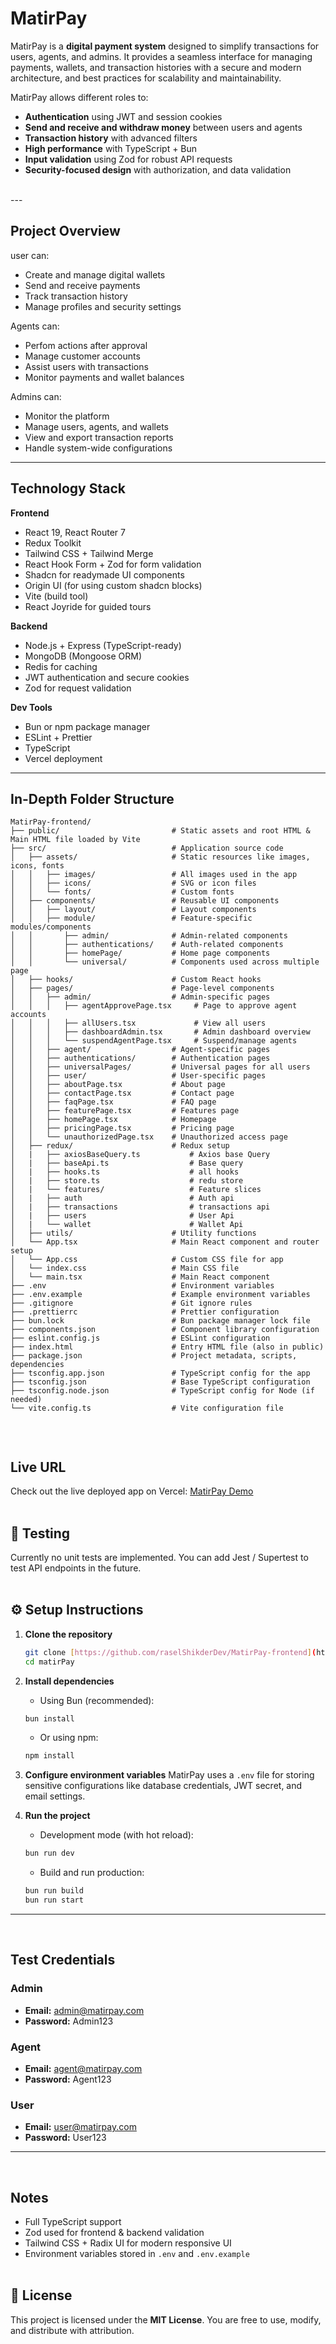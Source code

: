 # MatirPay

MatirPay is a **digital payment system** designed to simplify transactions for users, agents, and admins. It provides a seamless interface for managing payments, wallets, and transaction histories with a secure and modern architecture, and best practices for scalability and maintainability.

MatirPay allows different roles to:

- **Authentication** using JWT and session cookies
- **Send and receive and withdraw money** between users and agents
- **Transaction history** with advanced filters
- **High performance** with TypeScript + Bun
- **Input validation** using Zod for robust API requests
- **Security-focused design** with authorization, and data validation
<br>
---

## Project Overview

user can:
- Create and manage digital wallets
- Send and receive payments
- Track transaction history
- Manage profiles and security settings

Agents can:

- Perfom actions after approval
- Manage customer accounts
- Assist users with transactions
- Monitor payments and wallet balances

Admins can:

- Monitor the platform
- Manage users, agents, and wallets
- View and export transaction reports
- Handle system-wide configurations

---

## Technology Stack

**Frontend**

- React 19, React Router 7
- Redux Toolkit
- Tailwind CSS + Tailwind Merge
- React Hook Form + Zod for form validation
- Shadcn for readymade UI components
- Origin UI (for using custom shadcn blocks)
- Vite (build tool)
- React Joyride for guided tours

**Backend**

- Node.js + Express (TypeScript-ready)
- MongoDB (Mongoose ORM)
- Redis for caching
- JWT authentication and secure cookies
- Zod for request validation

**Dev Tools**

- Bun or npm package manager
- ESLint + Prettier
- TypeScript
- Vercel deployment

---

## In-Depth Folder Structure

```postgre
MatirPay-frontend/
├── public/                         # Static assets and root HTML & Main HTML file loaded by Vite
├── src/                            # Application source code
│   ├── assets/                     # Static resources like images, icons, fonts
│   │   ├── images/                 # All images used in the app
│   │   ├── icons/                  # SVG or icon files
│   │   └── fonts/                  # Custom fonts
│   ├── components/                 # Reusable UI components
│   │   ├── layout/                 # Layout components
│   │   ├── module/                 # Feature-specific modules/components 
│   │       ├── admin/              # Admin-related components
│   │       ├── authentications/    # Auth-related components
│   │       ├── homePage/           # Home page components
│   │       └── universal/          # Components used across multiple page
│   ├── hooks/                      # Custom React hooks
│   ├── pages/                      # Page-level components
│   │   ├── admin/                  # Admin-specific pages
│   │   │   ├── agentApprovePage.tsx     # Page to approve agent accounts
│   │   │   ├── allUsers.tsx             # View all users
│   │   │   ├── dashboardAdmin.tsx       # Admin dashboard overview
│   │   │   └── suspendAgentPage.tsx     # Suspend/manage agents
│   │   ├── agent/                  # Agent-specific pages
│   │   ├── authentications/        # Authentication pages
│   │   ├── universalPages/         # Universal pages for all users
│   │   ├── user/                   # User-specific pages
│   │   ├── aboutPage.tsx           # About page
│   │   ├── contactPage.tsx         # Contact page
│   │   ├── faqPage.tsx             # FAQ page
│   │   ├── featurePage.tsx         # Features page
│   │   ├── homePage.tsx            # Homepage
│   │   ├── pricingPage.tsx         # Pricing page
│   │   └── unauthorizedPage.tsx    # Unauthorized access page
│   ├── redux/                      # Redux setup
│   |   ├── axiosBaseQuery.ts           # Axios base Query
│   |   ├── baseApi.ts                  # Base query
│   |   ├── hooks.ts                    # all hooks
│   |   ├── store.ts                    # redu store
│   |   └── features/                   # Feature slices
│   |   ├── auth                        # Auth api
│   |   ├── transactions                # transactions api
│   |   ├── users                       # User Api
│   |   └── wallet                      # Wallet Api
│   ├── utils/                      # Utility functions
│   └── App.tsx                     # Main React component and router setup
│   └── App.css                     # Custom CSS file for app
│   └── index.css                   # Main CSS file
│   └── main.tsx                    # Main React component
├── .env                            # Environment variables
├── .env.example                    # Example environment variables
├── .gitignore                      # Git ignore rules
├── .prettierrc                     # Prettier configuration
├── bun.lock                        # Bun package manager lock file
├── components.json                 # Component library configuration
├── eslint.config.js                # ESLint configuration
├── index.html                      # Entry HTML file (also in public)
├── package.json                    # Project metadata, scripts, dependencies
├── tsconfig.app.json               # TypeScript config for the app
├── tsconfig.json                   # Base TypeScript configuration
├── tsconfig.node.json              # TypeScript config for Node (if needed)
└── vite.config.ts                  # Vite configuration file


```

<br>

## Live URL

Check out the live deployed app on Vercel: [MatirPay Demo](https://matir-pay-wallet.vercel.app)<br>
<br>

## 🧪 Testing

Currently no unit tests are implemented. You can add Jest / Supertest to test API endpoints in the future.<br>
<br>

## ⚙️ Setup Instructions

1.  **Clone the repository**

    ```bash
    git clone [https://github.com/raselShikderDev/MatirPay-frontend](https://github.com/raselShikderDev/MatirPay-frontend)
    cd matirPay
    ```

2.  **Install dependencies**

    - Using Bun (recommended):

    ```bash
    bun install
    ```

    - Or using npm:

    ```bash
    npm install
    ```

3.  **Configure environment variables**
    MatirPay uses a `.env` file for storing sensitive configurations like database credentials, JWT secret, and email settings.

4.  **Run the project**
    - Development mode (with hot reload):
    ```bash
    bun run dev
    ```
    - Build and run production:
    ```bash
    bun run build
    bun run start
    ```

---

<br>

## Test Credentials

### Admin

- **Email:** admin@matirpay.com
- **Password:** Admin123

### Agent

- **Email:** agent@matirpay.com
- **Password:** Agent123

### User

- **Email:** user@matirpay.com
- **Password:** User123

---

<br>

## Notes

- Full TypeScript support
- Zod used for frontend & backend validation
- Tailwind CSS + Radix UI for modern responsive UI
- Environment variables stored in `.env` and `.env.example`  
  <br>

## 📜 License

This project is licensed under the **MIT License**. You are free to use, modify, and distribute with attribution.
